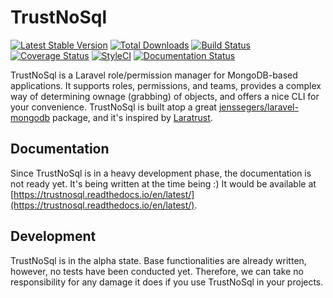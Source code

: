 TrustNoSql
==========

[![Latest Stable Version](http://img.shields.io/github/release/vegvisir-for-all/trustnosql.svg)](https://packagist.org/packages/vegvisir/trustnosql) [![Total Downloads](http://img.shields.io/packagist/dm/vegvisir/trustnosql.svg)](https://packagist.org/packages/vegvisir/trustnosql) [![Build Status](https://api.travis-ci.org/vegvisir-for-all/trustnosql.svg?branch=master)](https://travis-ci.org/vegvisir-for-all/trustnosql) [![Coverage Status](https://coveralls.io/repos/github/vegvisir-for-all/trustnosql/badge.svg)](https://coveralls.io/github/vegvisir-for-all/trustnosql) [![StyleCI](https://github.styleci.io/repos/161784926/shield?branch=master)](https://github.styleci.io/repos/161784926) [![Documentation Status](https://readthedocs.org/projects/trustnosql/badge/?version=latest)](https://trustnosql.readthedocs.io/en/latest/?badge=latest)

TrustNoSql is a Laravel role/permission manager for MongoDB-based applications. It supports roles, permissions, and teams, provides a complex way of determining ownage (grabbing) of objects, and offers a nice CLI for your convenience.
TrustNoSql is built atop a great [jenssegers/laravel-mongodb](https://github.com/jenssegers/Laravel-MongoDB) package, and it's inspired by [Laratrust](https://github.com/santigarcor/laratrust). 

Documentation
-------------

Since TrustNoSql is in a heavy development phase, the documentation is not ready yet. It's being written at the time being :) It would be available at [https://trustnosql.readthedocs.io/en/latest/](https://trustnosql.readthedocs.io/en/latest/).

Development
-----------

TrustNoSql is in the alpha state. Base functionalities are already written, however, no tests have been conducted yet. Therefore, we can take no responsibility for any damage it does if you use TrustNoSql in your projects.
